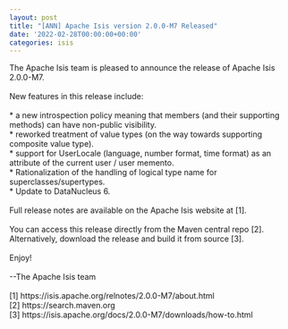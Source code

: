 ```yaml
---
layout: post
title: "[ANN] Apache Isis version 2.0.0-M7 Released"
date: '2022-02-28T00:00:00+00:00'
categories: isis
---
```

<p>The Apache Isis team is pleased to announce the release of Apache Isis 2.0.0-M7.<br><br>New features in this release include:<br><br>* a new introspection policy meaning that members (and their supporting methods) can have non-public visibility.<br>* reworked treatment of value types (on the way towards supporting composite value type).<br>* support for UserLocale (language, number format, time format) as an attribute&nbsp;of the current user / user memento.<br>* Rationalization of the handling of logical type name for superclasses/supertypes.<br>* Update to DataNucleus 6.<br><br>Full release notes are available on the Apache Isis website at [1].<br><br>You can access this release directly from the Maven central repo [2].<br>Alternatively, download the release and build it from source [3].<br><br>Enjoy!<br><br>--The Apache Isis team<br><br>[1] https://isis.apache.org/relnotes/2.0.0-M7/about.html<br>[2] https://search.maven.org<br>[3] https://isis.apache.org/docs/2.0.0-M7/downloads/how-to.html<br></p><div></div>
